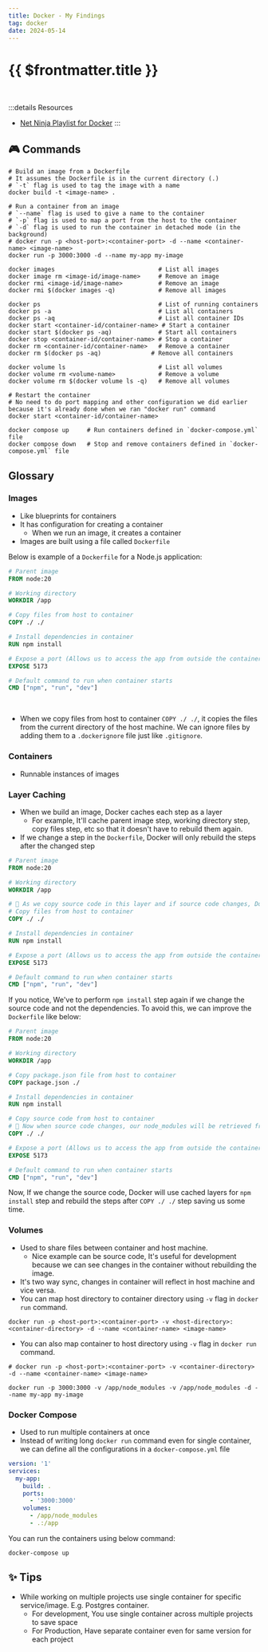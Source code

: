 ```yaml
---
title: Docker - My Findings
tag: docker
date: 2024-05-14
---
```


# {{ $frontmatter.title }}

<br>

:::details Resources

- [Net Ninja Playlist for Docker](https://www.youtube.com/playlist?list=PL4cUxeGkcC9hxjeEtdHFNYMtCpjNBm3h7)
:::

<!-- ## 📚 Cheatsheet -->

## 🎮 Commands

```shell
# Build an image from a Dockerfile
# It assumes the Dockerfile is in the current directory (.)
# `-t` flag is used to tag the image with a name
docker build -t <image-name> .

# Run a container from an image
# `--name` flag is used to give a name to the container
# `-p` flag is used to map a port from the host to the container
# `-d` flag is used to run the container in detached mode (in the background)
# docker run -p <host-port>:<container-port> -d --name <container-name> <image-name>
docker run -p 3000:3000 -d --name my-app my-image

docker images                             # List all images
docker image rm <image-id/image-name>     # Remove an image
docker rmi <image-id/image-name>          # Remove an image
docker rmi $(docker images -q)            # Remove all images

docker ps                                 # List of running containers
docker ps -a                              # List all containers
docker ps -aq                             # List all container IDs
docker start <container-id/container-name> # Start a container
docker start $(docker ps -aq)             # Start all containers
docker stop <container-id/container-name> # Stop a container
docker rm <container-id/container-name>   # Remove a container
docker rm $(docker ps -aq)              # Remove all containers

docker volume ls                          # List all volumes
docker volume rm <volume-name>            # Remove a volume
docker volume rm $(docker volume ls -q)   # Remove all volumes

# Restart the container
# No need to do port mapping and other configuration we did earlier because it's already done when we ran "docker run" command
docker start <container-id/container-name>

docker compose up     # Run containers defined in `docker-compose.yml` file
docker compose down   # Stop and remove containers defined in `docker-compose.yml` file
```

## Glossary

### Images

- Like blueprints for containers
- It has configuration for creating a container
  - When we run an image, it creates a container
- Images are built using a file called `Dockerfile`

Below is example of a `Dockerfile` for a Node.js application:

```dockerfile
# Parent image
FROM node:20

# Working directory
WORKDIR /app

# Copy files from host to container
COPY ./ ./

# Install dependencies in container
RUN npm install

# Expose a port (Allows us to access the app from outside the container)
EXPOSE 5173

# Default command to run when container starts
CMD ["npm", "run", "dev"]
```

<br>

- When we copy files from host to container `COPY ./ ./`, it copies the files from the current directory of the host machine. We can ignore files by adding them to a `.dockerignore` file just like `.gitignore`.

### Containers

- Runnable instances of images

### Layer Caching

- When we build an image, Docker caches each step as a layer
  - For example, It'll cache parent image step, working directory step, copy files step, etc so that it doesn't have to rebuild them again.
- If we change a step in the `Dockerfile`, Docker will only rebuild the steps after the changed step

```dockerfile
# Parent image
FROM node:20

# Working directory
WORKDIR /app

# 🚨 As we copy source code in this layer and if source code changes, Docker will use cached layers for above steps and rebuild the steps after this step
# Copy files from host to container
COPY ./ ./

# Install dependencies in container
RUN npm install

# Expose a port (Allows us to access the app from outside the container)
EXPOSE 5173

# Default command to run when container starts
CMD ["npm", "run", "dev"]
```

If you notice, We've to perform `npm install` step again if we change the source code and not the dependencies. To avoid this, we can improve the `Dockerfile` like below:

```dockerfile
# Parent image
FROM node:20

# Working directory
WORKDIR /app

# Copy package.json file from host to container
COPY package.json ./

# Install dependencies in container
RUN npm install

# Copy source code from host to container
# 🚨 Now when source code changes, our node_modules will be retrieved from cache without reinstalling all the deps because it's above this layer
COPY ./ ./

# Expose a port (Allows us to access the app from outside the container)
EXPOSE 5173

# Default command to run when container starts
CMD ["npm", "run", "dev"]
```

Now, If we change the source code, Docker will use cached layers for `npm install` step and rebuild the steps after `COPY ./ ./` step saving us some time.

### Volumes

- Used to share files between container and host machine.
  - Nice example can be source code, It's useful for development because we can see changes in the container without rebuilding the image.
- It's two way sync, changes in container will reflect in host machine and vice versa.
- You can map host directory to container directory using `-v` flag in `docker run` command.

```shell
docker run -p <host-port>:<container-port> -v <host-directory>:<container-directory> -d --name <container-name> <image-name>
```

- You can also map container to host directory using `-v` flag in `docker run` command.

```shell
# docker run -p <host-port>:<container-port> -v <container-directory> -d --name <container-name> <image-name>

docker run -p 3000:3000 -v /app/node_modules -v /app/node_modules -d --name my-app my-image
```

### Docker Compose

- Used to run multiple containers at once
- Instead of writing long `docker run` command even for single container, we can define all the configurations in a `docker-compose.yml` file

```yaml
version: '1'
services:
  my-app:
    build: .
    ports:
      - '3000:3000'
    volumes:
      - /app/node_modules
      - .:/app
```

You can run the containers using below command:

```shell
docker-compose up
```

## ✨ Tips

- While working on multiple projects use single container for specific service/image. E.g. Postgres container.
  - For development, You use single container across multiple projects to save space
  - For Production, Have separate container even for same version for each project

<!-- ## 📝 Snippets -->